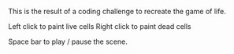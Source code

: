 This is the result of a coding challenge to recreate the game of life. 

Left click to paint live cells
Right click to paint dead cells

Space bar to play / pause the scene. 
